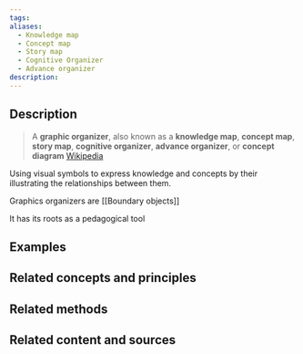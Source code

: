 ```yaml
---
tags: 
aliases:
  - Knowledge map
  - Concept map
  - Story map
  - Cognitive Organizer
  - Advance organizer
description:
---
```


## Description
> A **graphic organizer**, also known as a **knowledge map**, **concept map**, **story map**, **cognitive organizer**, **advance organizer**, or **concept diagram**
> [Wikipedia](https://www.wikiwand.com/en/Graphic_organizer)

Using visual symbols to express knowledge and concepts by their illustrating the relationships between them. 

Graphics organizers are [[Boundary objects]]

It has its roots as a pedagogical tool 
## Examples 


## Related concepts and principles


## Related methods


## Related content and sources
